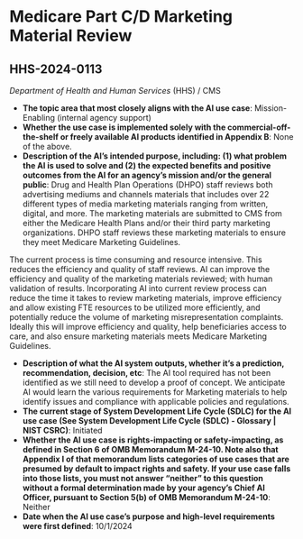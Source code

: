 # Medicare Part C/D Marketing Material Review
## HHS-2024-0113
_Department of Health and Human Services_ (HHS) / CMS


+ **The topic area that most closely aligns with the AI use case**: Mission-Enabling (internal agency support)
+ **Whether the use case is implemented solely with the commercial-off-the-shelf or freely available AI products identified in Appendix B**: None of the above.
+ **Description of the AI’s intended purpose, including: (1) what problem the AI is used to solve and (2) the expected benefits and positive outcomes from the AI for an agency’s mission and/or the general public**: Drug and Health Plan Operations (DHPO) staff reviews both advertising mediums and channels materials that includes over 22  different types of media marketing materials ranging from written, digital, and more. The marketing materials are submitted to CMS from either the Medicare Health Plans and/or their third party marketing organizations. DHPO staff reviews these marketing materials to ensure they meet Medicare Marketing Guidelines. 

The current process is time consuming and resource intensive. This reduces the efficiency and quality of staff reviews. AI can improve the efficiency and quality of the marketing materials reviewed; with human validation of results. Incorporating AI into current review process can reduce the time it takes to review marketing materials, improve efficiency and allow existing FTE resources to be utilized more efficiently, and potentially reduce the volume of marketing misrepresentation complaints.  Ideally this will improve efficiency and quality, help beneficiaries access to care, and also ensure marketing materials meets Medicare Marketing Guidelines.
+ **Description of what the AI system outputs, whether it’s a prediction, recommendation, decision, etc**: The AI tool required has not been identified as we still need to develop a proof of concept.  We anticipate AI would learn the various requirements for Marketing materials to help identify issues and compliance with applicable policies and regulations.
+ **The current stage of System Development Life Cycle (SDLC) for the AI use case (See System Development Life Cycle (SDLC) - Glossary | NIST CSRC)**: Initiated
+ **Whether the AI use case is rights-impacting or safety-impacting, as defined in Section 6 of OMB Memorandum M-24-10. Note also that Appendix I of that memorandum lists categories of use cases that are presumed by default to impact rights and safety. If your use case falls into those lists, you must not answer “neither” to this question without a formal determination made by your agency’s Chief AI Officer, pursuant to Section 5(b) of OMB Memorandum M-24-10**: Neither
+ **Date when the AI use case’s purpose and high-level requirements were first defined**: 10/1/2024